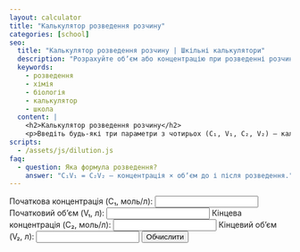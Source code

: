 ```yaml
---
layout: calculator
title: "Калькулятор розведення розчину"
categories: [school]
seo:
  title: "Калькулятор розведення розчину | Шкільні калькулятори"
  description: "Розрахуйте обʼєм або концентрацію при розведенні розчину (формула C₁V₁ = C₂V₂)."
  keywords:
    - розведення
    - хімія
    - біологія
    - калькулятор
    - школа
  content: |
    <h2>Калькулятор розведення розчину</h2>
    <p>Введіть будь-які три параметри з чотирьох (C₁, V₁, C₂, V₂) — калькулятор знайде четвертий.</p>
scripts:
  - /assets/js/dilution.js
faq:
  - question: Яка формула розведення?
    answer: "C₁V₁ = C₂V₂ — концентрація × обʼєм до і після розведення."
---
```


<form id="dilution-form" autocomplete="off">
  <label>
    Початкова концентрація (C₁, моль/л):
    <input type="number" id="dil-c1" step="any">
  </label>
  <label>
    Початковий обʼєм (V₁, л):
    <input type="number" id="dil-v1" step="any">
  </label>
  <label>
    Кінцева концентрація (C₂, моль/л):
    <input type="number" id="dil-c2" step="any">
  </label>
  <label>
    Кінцевий обʼєм (V₂, л):
    <input type="number" id="dil-v2" step="any">
  </label>
  <button type="submit">Обчислити</button>
</form>
<div id="dilution-result" class="result"></div>
